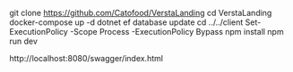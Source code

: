 git clone https://github.com/Catofood/VerstaLanding
cd VerstaLanding
docker-compose up -d
dotnet ef database update
cd ../../client
Set-ExecutionPolicy -Scope Process -ExecutionPolicy Bypass
npm install
npm run dev

http://localhost:8080/swagger/index.html

